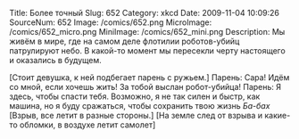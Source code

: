 Title: Более точный 
Slug: 652 
Category: xkcd 
Date: 2009-11-04 10:09:26 
SourceNum: 652 
Image: /comics/652.png 
MicroImage: /comics/652_micro.png 
MiniImage: /comics/652_mini.png 
Description: Мы живём в мире, где на самом деле флотилии роботов-убийц патрулируют небо. В какой-то момент мы пересекли черту настоящего и оказались в будущем. 

[Стоит девушка, к ней подбегает парень с ружьем.]
Парень: Сара! Идём со мной, если хочешь жить! За тобой выслан робот-убийца!
Парень: Я здесь, чтобы спасти тебя. Возможно, я не так силен и быстр, как машина, но я буду сражаться, чтобы сохранить твою жизнь
*Ба-бах*
[Взрыв, все летит в разные стороны.]
[На земле след от взрыва и какие-то обломки, в воздухе летит самолет]
